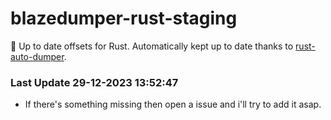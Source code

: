 # blazedumper-rust-staging

🚀 Up to date offsets for Rust. Automatically kept up to date thanks to [rust-auto-dumper](https://github.com/Akandesh/rust-auto-dumper).


### Last Update 29-12-2023 13:52:47
- If there's something missing then open a issue and i'll try to add it asap.